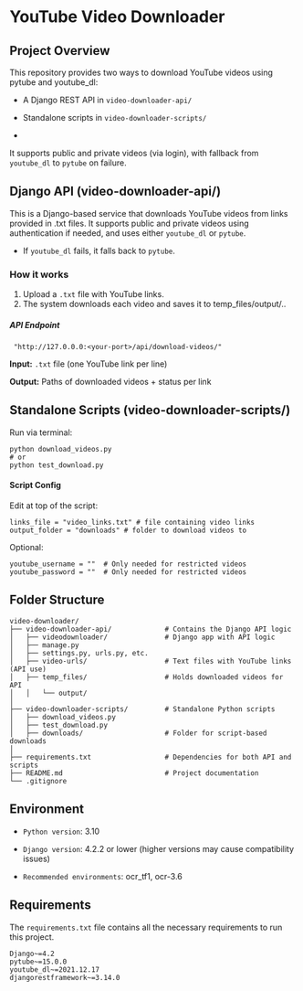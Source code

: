 # YouTube Video Downloader  

## Project Overview

This repository provides two ways to download YouTube videos using pytube and youtube_dl:

- A Django REST API in ```video-downloader-api/```

- Standalone scripts in ```video-downloader-scripts/```
- 
It supports public and private videos (via login), 
with fallback from ```youtube_dl``` to ```pytube``` on failure.

## Django API (video-downloader-api/)

This is a Django-based service that downloads YouTube videos from links provided in .txt files. 
It supports public and private videos using authentication if needed, and uses either ```youtube_dl``` or ```pytube```.

- If ```youtube_dl``` fails, it falls back to ```pytube```.

###  How it works  

1. Upload a ```.txt``` file with YouTube links.
2. The system downloads each video and saves it to temp_files/output/..  

##### API Endpoint    

```
 "http://127.0.0.0:<your-port>/api/download-videos/"
```
      
**Input:** ```.txt``` file (one YouTube link per line)

**Output:** Paths of downloaded videos + status per link


## Standalone Scripts (video-downloader-scripts/)

Run via terminal:

```
python download_videos.py
# or
python test_download.py
```

#### Script Config

Edit at top of the script:

```
links_file = "video_links.txt" # file containing video links
output_folder = "downloads" # folder to download videos to
``` 
Optional:

```
youtube_username = ""  # Only needed for restricted videos
youtube_password = ""  # Only needed for restricted videos
```

## Folder Structure

```
video-downloader/
├── video-downloader-api/             # Contains the Django API logic
│   ├── videodownloader/              # Django app with API logic
│   ├── manage.py
│   ├── settings.py, urls.py, etc.
│   ├── video-urls/                   # Text files with YouTube links (API use)
│   ├── temp_files/                   # Holds downloaded videos for API
│   │   └── output/
│
├── video-downloader-scripts/         # Standalone Python scripts
│   ├── download_videos.py
│   ├── test_download.py
│   ├── downloads/                    # Folder for script-based downloads
│
├── requirements.txt                  # Dependencies for both API and scripts
├── README.md                         # Project documentation
└── .gitignore
```

## Environment
- ```Python version```: 3.10

- ```Django version```: 4.2.2 or lower (higher versions may cause compatibility issues)

- ```Recommended environments```: ocr_tf1, ocr-3.6


## Requirements

   The ```requirements.txt``` file contains all the necessary requirements to run this project.

```
Django~=4.2
pytube~=15.0.0
youtube_dl~=2021.12.17
djangorestframework~=3.14.0
```
